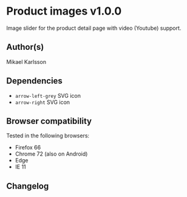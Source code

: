 # Product images v1.0.0

Image slider for the product detail page with video (Youtube) support.

## Author(s)

Mikael Karlsson

## Dependencies

- `arrow-left-grey` SVG icon
- `arrow-right` SVG icon

## Browser compatibility

Tested in the following browsers:

- Firefox 66
- Chrome 72 (also on Android)
- Edge
- IE 11

## Changelog
